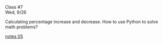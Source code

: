 <div class="lecture2">

<div class="column_date">
<p markdown="block">

Class #7 <br>
Wed, 9/26

</p>
</div>
<div class="column_materials">
<p markdown="block">

Calculating percentage increase and decrease.
How to use Python to solve math problems?

[notes 05](https://drive.google.com/drive/folders/1-Rix3KyrOcqCpckkmU_nJX6-YUwnre7G?usp=sharing)



</p>
</div>

<div class="column_assign">
<p markdown="block">



</p>
</div>

</div>
